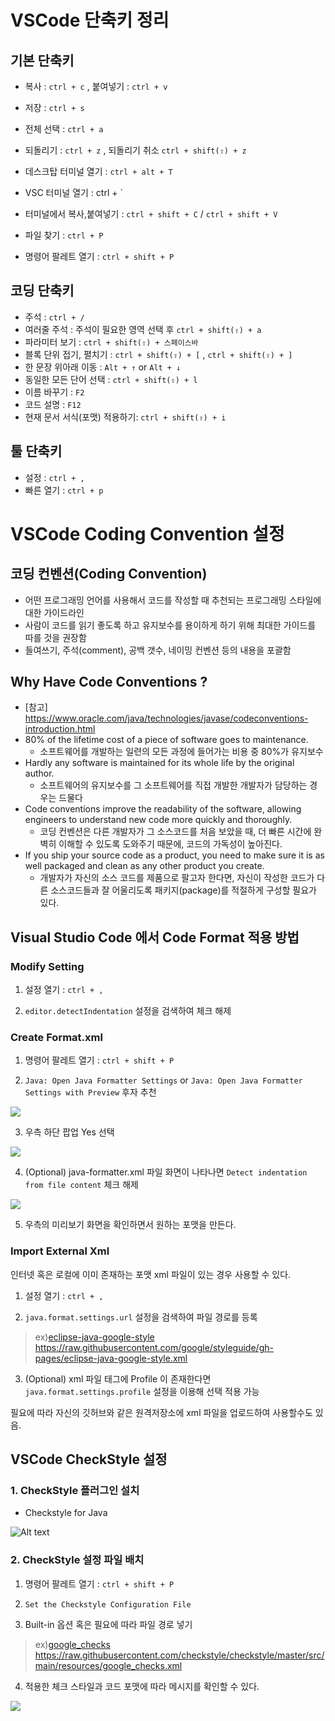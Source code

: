 # VSCode 단축키 정리

## 기본 단축키
- 복사 : `ctrl + c` , 붙여넣기 : `ctrl + v`
- 저장 : `ctrl + s`
- 전체 선택 : `ctrl + a`
- 되돌리기 : `ctrl + z` , 되돌리기 취소 `ctrl + shift(⇧) + z`

- 데스크탑 터미널 열기 : `ctrl + alt + T`
- VSC 터미널 열기 : ctrl + `
- 터미널에서 복사,붙여넣기 : `ctrl + shift + C` / `ctrl + shift + V`

- 파일 찾기 : `ctrl + P`
- 명령어 팔레트 열기 : `ctrl + shift + P`

## 코딩 단축키
- 주석 : `ctrl + /`
- 여러줄 주석 : 주석이 필요한 영역 선택 후 `ctrl + shift(⇧) + a`
- 파라미터 보기 : `ctrl + shift(⇧) + 스페이스바`
- 블록 단위 접기, 펼치기 : `ctrl + shift(⇧) + [` , `ctrl + shift(⇧) + ]`
- 한 문장 위아래 이동 : `Alt + ↑` or `Alt + ↓`
- 동일한 모든 단어 선택 : `ctrl + shift(⇧) + l`
- 이름 바꾸기 : `F2`
- 코드 설명 : `F12`
- 현재 문서 서식(포맷) 적용하기: `ctrl + shift(⇧) + i`

## 툴 단축키
- 설정 : `ctrl + ,`
- 빠른 열기 : `ctrl + p`

# VSCode Coding Convention 설정

## 코딩 컨벤션(Coding Convention)

* 어떤 프로그래밍 언어를 사용해서 코드를 작성할 때 추천되는 프로그래밍 스타일에 대한 가이드라인
* 사람이 코드를 읽기 좋도록 하고 유지보수를 용이하게 하기 위해 최대한 가이드를 따를 것을 권장함
* 들여쓰기, 주석(comment), 공백 갯수, 네이밍 컨벤션 등의 내용을 포괄함

## Why Have Code Conventions ?

* [참고] <https://www.oracle.com/java/technologies/javase/codeconventions-introduction.html>
* 80% of the lifetime cost of a piece of software goes to maintenance.
    * 소프트웨어를 개발하는 일련의 모든 과정에 들어가는 비용 중 80%가 유지보수
* Hardly any software is maintained for its whole life by the original author.
    * 소프트웨어의 유지보수를 그 소프트웨어를 직접 개발한 개발자가 담당하는 경우는 드물다
* Code conventions improve the readability of the software, allowing engineers to understand new code more quickly and thoroughly.
    * 코딩 컨벤션은 다른 개발자가 그 소스코드를 처음 보았을 때, 더 빠른 시간에 완벽히 이해할 수 있도록 도와주기 때문에, 코드의 가독성이 높아진다.
* If you ship your source code as a product, you need to make sure it is as well packaged and clean as any other product you create.
    * 개발자가 자신의 소스 코드를 제품으로 팔고자 한다면, 자신이 작성한 코드가 다른 소스코드들과 잘 어울리도록 패키지(package)를 적절하게 구성할 필요가 있다.


## Visual Studio Code 에서 Code Format 적용 방법

### Modify Setting 

1. 설정 열기 : `ctrl + ,`

2. `editor.detectIndentation` 설정을 검색하여 체크 해제


### Create Format.xml

1. 명령어 팔레트 열기 : `ctrl + shift + P` 

2. `Java: Open Java Formatter Settings` or `Java: Open Java Formatter Settings with Preview` 후자 추천

![](./images/checkstyle/01.open-palette.png)

3. 우측 하단 팝업 Yes 선택

![](./images/checkstyle/02.pop-up.png)

4. (Optional) java-formatter.xml 파일 화면이 나타나면 `Detect indentation from file content` 체크 해제

![](./images/checkstyle/03.xml-window.png)

5. 우측의 미리보기 화면을 확인하면서 원하는 포맷을 만든다.

### Import External Xml

인터넷 혹은 로컬에 이미 존재하는 포맷 xml 파일이 있는 경우 사용할 수 있다.

1. 설정 열기 : `ctrl + ,` 

2. `java.format.settings.url` 설정을 검색하여 파일 경로를 등록
> ex)<a href="https://github.com/google/styleguide/blob/gh-pages/eclipse-java-google-style.xml" target="_blank">eclipse-java-google-style</a>  
https://raw.githubusercontent.com/google/styleguide/gh-pages/eclipse-java-google-style.xml

3. (Optional) xml 파일 태그에 Profile 이 존재한다면 `java.format.settings.profile` 설정을 이용해 선택 적용 가능

필요에 따라 자신의 깃허브와 같은 원격저장소에 xml 파일을 업로드하여 사용할수도 있음.

## VSCode CheckStyle 설정

### 1. CheckStyle 플러그인 설치
- Checkstyle for Java

![Alt text](../../../docs/2일차/00.Visual%20Studio%20Code/images/4.png)

### 2. CheckStyle 설정 파일 배치

1. 명령어 팔레트 열기 : `ctrl + shift + P` 

2. `Set the Checkstyle Configuration File`

3. Built-in 옵션 혹은 필요에 따라 파일 경로 넣기
> ex)<a href="https://github.com/checkstyle/checkstyle/blob/master/src/main/resources/google_checks.xml" target="_blank">google_checks</a>
https://raw.githubusercontent.com/checkstyle/checkstyle/master/src/main/resources/google_checks.xml

4. 적용한 체크 스타일과 코드 포맷에 따라 메시지를 확인할 수 있다.

![](./images/checkstyle/04.apply-result.png)
